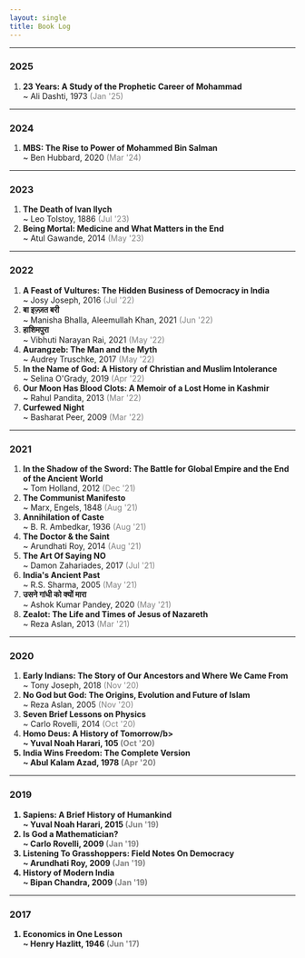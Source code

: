 ```yaml
---
layout: single
title: Book Log
---
```


<hr>
<h3>2025</h3>

<ol>
<li>
  <div><b>23 Years: A Study of the Prophetic Career of Mohammad</b></div>
  <div>~ Ali Dashti, 1973 <span style='color:gray'>(Jan '25)</span></div>
  
  
</li>
</ol>
<hr>
<h3>2024</h3>

<ol>
<li>
  <div><b>MBS: The Rise to Power of Mohammed Bin Salman</b></div>
  <div>~ Ben Hubbard, 2020 <span style='color:gray'>(Mar '24)</span></div>
</li>
</ol>

<hr>
<h3>2023</h3>

<ol>
<li>
  <div><b>The Death of Ivan Ilych</b></div>
  <div>~ Leo Tolstoy, 1886 <span style='color:gray'>(Jul '23)</span></div>
</li>
  <li>
  <div><b>Being Mortal: Medicine and What Matters in the End</b></div>
  <div>~ Atul Gawande, 2014 <span style='color:gray'>(May '23)</span></div>
</li>
</ol>
<hr>
<h3>2022</h3>
<ol>
<li>
  <div><b>A Feast of Vultures: The Hidden Business of Democracy in India</b></div>
  <div>~ Josy Joseph, 2016 <span style='color:gray'>(Jul '22)</span></div>
</li>

  <li>
  <div><b>बा इज़्ज़त बरी </b></div>
  <div>~ Manisha Bhalla, Aleemullah Khan, 2021 <span style='color:gray'>(Jun '22)</span></div>
</li>

<li>
  <div><b>हाशिमपुरा </b></div>
  <div>~ Vibhuti Narayan Rai, 2021 <span style='color:gray'>(May '22)</span></div>
</li>

<li>
  <div><b>Aurangzeb: The Man and the Myth </b></div>
  <div>~ Audrey Truschke, 2017 <span style='color:gray'>(May '22)</span></div>
</li>



<li>
  <div><b>In the Name of God: A History of Christian and Muslim Intolerance </b></div>
  <div>~ Selina O'Grady, 2019 <span style='color:gray'>(Apr '22)</span></div>
</li>


<li>
  <div><b>Our Moon Has Blood Clots: A Memoir of a Lost Home in Kashmir </b></div>
  <div>~ Rahul Pandita, 2013 <span style='color:gray'>(Mar '22)</span></div>
</li>

<li>
  <div><b>Curfewed Night </b></div>
  <div>~ Basharat Peer, 2009 <span style='color:gray'>(Mar '22)</span></div>
</li>


</ol>





<hr>
<h3>2021</h3>
<ol>
  <li>
  <div><b>	In the Shadow of the Sword: The Battle for Global Empire and the End of the Ancient World </b></div>
  <div>~ Tom Holland, 2012 <span style='color:gray'>(Dec '21)</span></div>
</li>
  
<li>
  <div><b>The Communist Manifesto</b></div>
  <div>~ Marx, Engels, 1848 <span style='color:gray'>(Aug '21)</span></div>
</li>

  <li>
  <div><b>Annihilation of Caste</b></div>
  <div>~ B. R. Ambedkar, 1936 <span style='color:gray'>(Aug '21)</span></div>
</li>

  <li>
  <div><b>The Doctor & the Saint</b></div>
  <div>~ Arundhati Roy, 2014 <span style='color:gray'>(Aug '21)</span></div>
</li>



<li>
  <div><b>The Art Of Saying NO </b></div>
  <div>~ Damon Zahariades, 2017 <span style='color:gray'>(Jul '21)</span></div>
</li>



<li>
  <div><b>India's Ancient Past </b></div>
  <div>~ R.S. Sharma, 2005 <span style='color:gray'>(May '21)</span></div>
</li>


<li>
  <div><b>उसने गांधी को क्यों मारा  </b></div>
  <div>~ Ashok Kumar Pandey, 2020 <span style='color:gray'>(May '21)</span></div>
</li>

<li>
  <div><b>Zealot: The Life and Times of Jesus of Nazareth  </b></div>
  <div>~ Reza Aslan, 2013 <span style='color:gray'>(Mar '21)</span></div>
</li>
</ol>


<hr>
<h3>2020</h3>
<ol>
	

<li>
  <div><b>Early Indians: The Story of Our Ancestors and Where We Came From </b></div>
  <div>~ Tony Joseph, 2018 <span style='color:gray'>(Nov '20)</span></div>
</li>
<li>
  <div><b>No God but God: The Origins, Evolution and Future of Islam </b></div>
  <div>~ Reza Aslan, 2005 <span style='color:gray'>(Nov '20)</span></div>
</li>
<li>
  <div><b>	Seven Brief Lessons on Physics </b></div>
  <div>~ Carlo Rovelli, 2014 <span style='color:gray'>(Oct '20)</span></div>
</li>
<li>
  <div><b>Homo Deus: A History of Tomorrow/b></div>
  <div>~ Yuval Noah Harari, 105 <span style='color:gray'>(Oct '20)</span></div>
</li>
<li>
  <div><b>India Wins Freedom: The Complete Version</b></div>
  <div>~ Abul Kalam Azad, 1978 <span style='color:gray'>(Apr '20)</span></div>
</li>

	

</ol>



<hr>
<h3>2019</h3>
<ol>
<li>
  <div><b>Sapiens: A Brief History of Humankind</b></div>
  <div>~ Yuval Noah Harari, 2015 <span style='color:gray'>(Jun '19)</span></div>
</li>
<li>
  <div><b>Is God a Mathematician? </b></div>
  <div>~ Carlo Rovelli, 2009 <span style='color:gray'>(Jan '19)</span></div>
</li>
<li>
  <div><b>Listening To Grasshoppers: Field Notes On Democracy</b></div>
  <div>~ Arundhati Roy, 2009 <span style='color:gray'>(Jan '19)</span></div>
</li>
<li>
  <div><b>History of Modern India</b></div>
  <div>~ Bipan Chandra, 2009 <span style='color:gray'>(Jan '19)</span></div>
</li>

	



</ol>












<hr>
<h3>2017</h3>
<ol>
<li>
  <div><b>Economics in One Lesson</b></div>
  <div>~ Henry Hazlitt, 1946 <span style='color:gray'>(Jun '17)</span></div>
</li>


</ol>
